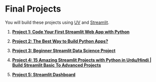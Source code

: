 # Final Projects

You will build these projects using [UV](https://github.com/panaversity/learn-modern-ai-python/tree/main/01_uv) and [Streamlit](https://github.com/panaversity/learn-modern-ai-python/tree/main/03_ui_streamlit).


1. **[Project 1: Code Your First Streamlit Web App with Python](https://www.youtube.com/watch?v=6MpGhlVXUiw)**

2. **[Project 2: The Best Way to Build Python Apps?](https://www.youtube.com/watch?v=8W8NQFFbDcU)**

3. **[Project 3: Beginner Streamlit Data Science Project](https://www.youtube.com/watch?v=_9HkHEObSck)**

4. **[Project 4: 15 Amazing Streamlit Projects with Python in Urdu/Hindi | Build Streamlit Basic To Advanced Projects](https://www.youtube.com/watch?app=desktop&v=r3l6IroRWHI&t=0s)**

5. **[Project 5: Streamlit Dashboard](https://www.youtube.com/watch?v=yg0Y7w4AHhw)**